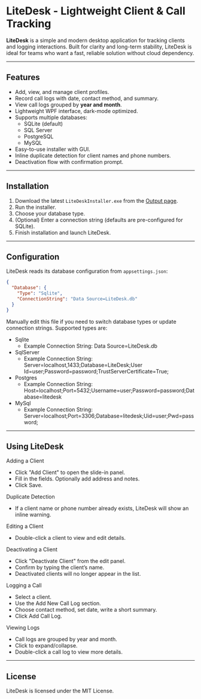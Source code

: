 # LiteDesk - Lightweight Client & Call Tracking

**LiteDesk** is a simple and modern desktop application for tracking clients and logging interactions. Built for clarity and long-term stability, LiteDesk is ideal for teams who want a fast, reliable solution without cloud dependency.

---

## Features

- Add, view, and manage client profiles.
- Record call logs with date, contact method, and summary.
- View call logs grouped by **year and month**.
- Lightweight WPF interface, dark-mode optimized.
- Supports multiple databases:
  - SQLite (default)
  - SQL Server
  - PostgreSQL
  - MySQL
- Easy-to-use installer with GUI.
- Inline duplicate detection for client names and phone numbers.
- Deactivation flow with confirmation prompt.

---

## Installation

1. Download the latest `LiteDeskInstaller.exe` from the [Output page](https://github.com/T2Dubs/LiteDesk/releases/tag/Release).
2. Run the installer.
3. Choose your database type.
4. (Optional) Enter a connection string (defaults are pre-configured for SQLite).
5. Finish installation and launch LiteDesk.

----
## Configuration

LiteDesk reads its database configuration from `appsettings.json`:
```json
{
  "Database": {
    "Type": "Sqlite",
    "ConnectionString": "Data Source=LiteDesk.db"
  }
}
```
Manually edit this file if you need to switch database types or update connection strings. Supported types are:
- Sqlite
  - Example Connection String: Data Source=LiteDesk.db
- SqlServer
  - Example Connection String: Server=localhost,1433;Database=LiteDesk;User Id=user;Password=password;TrustServerCertificate=True;
- Postgres
  - Example Connection String: Host=localhost;Port=5432;Username=user;Password=password;Database=litedesk
- MySql
  - Example Connection String: Server=localhost;Port=3306;Database=litedesk;Uid=user;Pwd=password;

----
## Using LiteDesk

Adding a Client
 - Click "Add Client" to open the slide-in panel.
 - Fill in the fields. Optionally add address and notes.
 - Click Save.

Duplicate Detection
   - If a client name or phone number already exists, LiteDesk will show an inline warning.

Editing a Client
 - Double-click a client to view and edit details.

Deactivating a Client
 - Click "Deactivate Client" from the edit panel.
 - Confirm by typing the client’s name.
 - Deactivated clients will no longer appear in the list.

Logging a Call
 - Select a client.
 - Use the Add New Call Log section.
 - Choose contact method, set date, write a short summary.
 - Click Add Call Log.

Viewing Logs
 - Call logs are grouped by year and month.
 - Click to expand/collapse.
 - Double-click a call log to view more details.

----
## License
LiteDesk is licensed under the MIT License.
